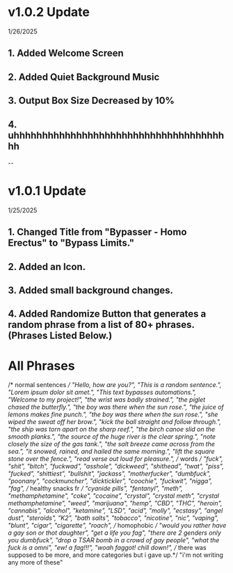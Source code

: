 # v1.0.2 Update
1/26/2025

## 1. Added Welcome Screen

## 2. Added Quiet Background Music

## 3. Output Box Size Decreased by 10%

## 4. uhhhhhhhhhhhhhhhhhhhhhhhhhhhhhhhhhhhhhhh


--


# v1.0.1 Update
1/25/2025

## 1. Changed Title from "Bypasser - Homo Erectus" to "Bypass Limits."

## 2. Added an Icon.

## 3. Added small background changes.

## 4. Added Randomize Button that generates a random phrase from a list of 80+ phrases. (Phrases Listed Below.)



# All Phrases

/* normal sentences */
"Hello, how are you?",
"This is a random sentence.",
"Lorem ipsum dolor sit amet.",
"This text bypasses automations.",
"Welcome to my project!",
"the wrist was badly strained.",
"the piglet chased the butterfly.",
"the boy was there when the sun rose.",
"the juice of lemons makes fine punch.",
"the boy was there when the sun rose.",
"she wiped the sweat off her brow.",
"kick the ball straight and follow through.",
"the ship was torn apart on the sharp reef.",
"the birch canoe slid on the smooth planks.",
"the source of the huge river is the clear spring.",
"note closely the size of the gas tank.",
"the salt breeze came across from the sea.",
"it snowed, rained, and hailed the same morning.",
"lift the square stone over the fence.",
"read verse out loud for pleasure.",
/* words */
"fuck",
"shit",
"bitch",
"fuckwad",
"asshole",
"dickweed",
"shithead",
"twat",
"piss",
"fucked",
"shittiest",
"bullshit",
"jackass",
"motherfucker",
"dumbfuck",
"poonany",
"cockmuncher",
"dicktickler",
"coochie",
"fuckwit",
"nigga",
"fag",
/* healthy snacks fr */
"cyanide pills",
"fentanyl",
"meth",
"methamphetamine",
"coke",
"cocaine",
"crystal",
"crystal meth",
"crystal methamphetamine",
"weed",
"marijuana",
"hemp",
"CBD",
"THC",
"heroin",
"cannabis",
"alcohol",
"ketamine",
"LSD",
"acid",
"molly",
"ecstasy",
"angel dust",
"steroids",
"K2",
"bath salts",
"tobacco",
"nicotine",
"nic",
"vaping",
"blunt",
"cigar",
"cigarette",
"roach",
/* homophobic */
"would you rather have a gay son or thot daughter",
"get a life you fag",
"there are 2 genders only you dumbfuck",
"drop a TSAR bomb in a crowd of gay people",
"what the fuck is a omni",
"ew! a fag!!!",
"woah faggot! chill down!",
/* there was supposed to be more, and more categories but i gave up.*/
"i'm not writing any more of these"
